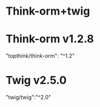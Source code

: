 # Think-orm+twig
# Think-orm v1.2.8

"topthink/think-orm": "^1.2"



# Twig v2.5.0

"twig/twig":"^2.0"



